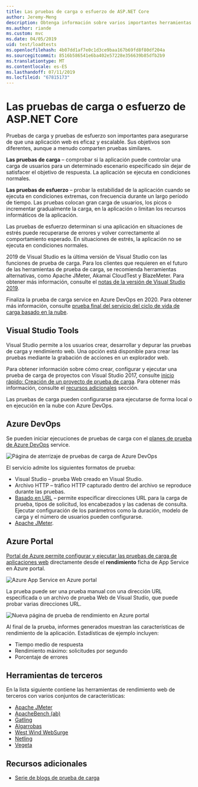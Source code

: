 ```yaml
---
title: Las pruebas de carga o esfuerzo de ASP.NET Core
author: Jeremy-Meng
description: Obtenga información sobre varios importantes herramientas y enfoques de pruebas de carga y las aplicaciones ASP.NET Core de prueba de carga.
ms.author: riande
ms.custom: mvc
ms.date: 04/05/2019
uid: test/loadtests
ms.openlocfilehash: 4b07dd1af7e0c1d3ce9baa167b69fd8f80df204a
ms.sourcegitcommit: 8516b586541e6ba402e57228e356639b85dfb2b9
ms.translationtype: MT
ms.contentlocale: es-ES
ms.lasthandoff: 07/11/2019
ms.locfileid: "67815173"
---
```

# <a name="aspnet-core-loadstress-testing"></a>Las pruebas de carga o esfuerzo de ASP.NET Core

Pruebas de carga y pruebas de esfuerzo son importantes para asegurarse de que una aplicación web es eficaz y escalable. Sus objetivos son diferentes, aunque a menudo comparten pruebas similares.

**Las pruebas de carga** &ndash; comprobar si la aplicación puede controlar una carga de usuarios para un determinado escenario especificado sin dejar de satisfacer el objetivo de respuesta. La aplicación se ejecuta en condiciones normales.

**Las pruebas de esfuerzo** &ndash; probar la estabilidad de la aplicación cuando se ejecuta en condiciones extremas, con frecuencia durante un largo período de tiempo. Las pruebas colocan gran carga de usuarios, los picos o incrementar gradualmente la carga, en la aplicación o limitan los recursos informáticos de la aplicación.

Las pruebas de esfuerzo determinan si una aplicación en situaciones de estrés puede recuperarse de errores y volver correctamente al comportamiento esperado. En situaciones de estrés, la aplicación no se ejecuta en condiciones normales.

2019 de Visual Studio es la última versión de Visual Studio con las funciones de prueba de carga. Para los clientes que requieren en el futuro de las herramientas de prueba de carga, se recomienda herramientas alternativas, como Apache JMeter, Akamai CloudTest y BlazeMeter. Para obtener más información, consulte el [notas de la versión de Visual Studio 2019](/visualstudio/releases/2019/release-notes-v16.0#test-tools).

Finaliza la prueba de carga service en Azure DevOps en 2020. Para obtener más información, consulte [prueba final del servicio del ciclo de vida de carga basado en la nube](https://devblogs.microsoft.com/devops/cloud-based-load-testing-service-eol/).

## <a name="visual-studio-tools"></a>Visual Studio Tools

Visual Studio permite a los usuarios crear, desarrollar y depurar las pruebas de carga y rendimiento web. Una opción está disponible para crear las pruebas mediante la grabación de acciones en un explorador web.

Para obtener información sobre cómo crear, configurar y ejecutar una prueba de carga de proyectos con Visual Studio 2017, consulte [inicio rápido: Creación de un proyecto de prueba de carga](/visualstudio/test/quickstart-create-a-load-test-project?view=vs-2017). Para obtener más información, consulte el [recursos adicionales](#additional-resources) sección.

Las pruebas de carga pueden configurarse para ejecutarse de forma local o en ejecución en la nube con Azure DevOps.

## <a name="azure-devops"></a>Azure DevOps

Se pueden iniciar ejecuciones de pruebas de carga con el [planes de prueba de Azure DevOps](/azure/devops/test/load-test/index?view=vsts) service.

![Página de aterrizaje de pruebas de carga de Azure DevOps](./load-tests/_static/azure-devops-load-test.png)

El servicio admite los siguientes formatos de prueba:

* Visual Studio &ndash; prueba Web creado en Visual Studio.
* Archivo HTTP &ndash; tráfico HTTP capturado dentro del archivo se reproduce durante las pruebas.
* [Basado en URL](/azure/devops/test/load-test/get-started-simple-cloud-load-test?view=vsts) &ndash; permite especificar direcciones URL para la carga de prueba, tipos de solicitud, los encabezados y las cadenas de consulta. Ejecutar configuración de los parámetros como la duración, modelo de carga y el número de usuarios pueden configurarse.
* [Apache JMeter](https://jmeter.apache.org/).

## <a name="azure-portal"></a>Azure Portal

[Portal de Azure permite configurar y ejecutar las pruebas de carga de aplicaciones web](/azure/devops/test/load-test/app-service-web-app-performance-test?view=vsts) directamente desde el **rendimiento** ficha de App Service en Azure portal.

![Azure App Service en Azure portal](./load-tests/_static/azure-appservice-perf-test.png)

La prueba puede ser una prueba manual con una dirección URL especificada o un archivo de prueba Web de Visual Studio, que puede probar varias direcciones URL.

![Nueva página de prueba de rendimiento en Azure portal](./load-tests/_static/azure-appservice-perf-test-config.png)

Al final de la prueba, informes generados muestran las características de rendimiento de la aplicación. Estadísticas de ejemplo incluyen:

* Tiempo medio de respuesta
* Rendimiento máximo: solicitudes por segundo
* Porcentaje de errores

## <a name="third-party-tools"></a>Herramientas de terceros

En la lista siguiente contiene las herramientas de rendimiento web de terceros con varios conjuntos de características:

* [Apache JMeter](https://jmeter.apache.org/)
* [ApacheBench (ab)](https://httpd.apache.org/docs/2.4/programs/ab.html)
* [Gatling](https://gatling.io/)
* [Algarrobas](https://locust.io/)
* [West Wind WebSurge](https://websurge.west-wind.com/)
* [Netling](https://github.com/hallatore/Netling)
* [Vegeta](https://github.com/tsenart/vegeta)

## <a name="additional-resources"></a>Recursos adicionales

* [Serie de blogs de prueba de carga](https://blogs.msdn.microsoft.com/charles_sterling/2015/06/01/load-test-series-part-i-creating-web-performance-tests-for-a-load-test/)
